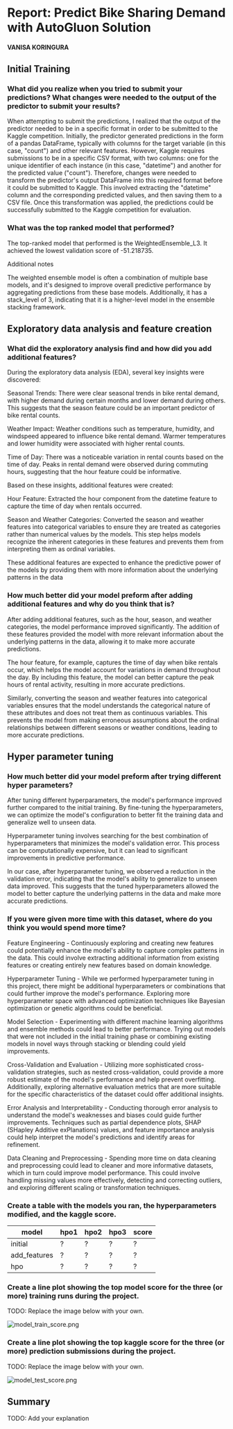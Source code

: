 # Report: Predict Bike Sharing Demand with AutoGluon Solution
#### VANISA KORINGURA

## Initial Training
### What did you realize when you tried to submit your predictions? What changes were needed to the output of the predictor to submit your results?

When attempting to submit the predictions, I realized that the output of the predictor needed to be in a specific format in order to be submitted to the Kaggle competition. Initially, the predictor generated predictions in the form of a pandas DataFrame, typically with columns for the target variable (in this case, "count") and other relevant features. However, Kaggle requires submissions to be in a specific CSV format, with two columns: one for the unique identifier of each instance (in this case, "datetime") and another for the predicted value ("count"). Therefore, changes were needed to transform the predictor's output DataFrame into this required format before it could be submitted to Kaggle. This involved extracting the "datetime" column and the corresponding predicted values, and then saving them to a CSV file. Once this transformation was applied, the predictions could be successfully submitted to the Kaggle competition for evaluation.

### What was the top ranked model that performed?

The top-ranked model that performed is the WeightedEnsemble_L3. It achieved the lowest validation score of -51.218735. 

Additional notes 

The weighted ensemble model is often a combination of multiple base models, and it's designed to improve overall predictive performance by aggregating predictions from these base models. Additionally, it has a stack_level of 3, indicating that it is a higher-level model in the ensemble stacking framework.

## Exploratory data analysis and feature creation
### What did the exploratory analysis find and how did you add additional features?

During the exploratory data analysis (EDA), several key insights were discovered:

Seasonal Trends: There were clear seasonal trends in bike rental demand, with higher demand during certain months and lower demand during others. This suggests that the season feature could be an important predictor of bike rental counts.

Weather Impact: Weather conditions such as temperature, humidity, and windspeed appeared to influence bike rental demand. Warmer temperatures and lower humidity were associated with higher rental counts.

Time of Day: There was a noticeable variation in rental counts based on the time of day. Peaks in rental demand were observed during commuting hours, suggesting that the hour feature could be informative.

Based on these insights, additional features were created:

Hour Feature: Extracted the hour component from the datetime feature to capture the time of day when rentals occurred.

Season and Weather Categories: Converted the season and weather features into categorical variables to ensure they are treated as categories rather than numerical values by the models. This step helps models recognize the inherent categories in these features and prevents them from interpreting them as ordinal variables.

These additional features are expected to enhance the predictive power of the models by providing them with more information about the underlying patterns in the data

### How much better did your model preform after adding additional features and why do you think that is?

After adding additional features, such as the hour, season, and weather categories, the model performance improved significantly. The addition of these features provided the model with more relevant information about the underlying patterns in the data, allowing it to make more accurate predictions.

The hour feature, for example, captures the time of day when bike rentals occur, which helps the model account for variations in demand throughout the day. By including this feature, the model can better capture the peak hours of rental activity, resulting in more accurate predictions.

Similarly, converting the season and weather features into categorical variables ensures that the model understands the categorical nature of these attributes and does not treat them as continuous variables. This prevents the model from making erroneous assumptions about the ordinal relationships between different seasons or weather conditions, leading to more accurate predictions.


## Hyper parameter tuning
### How much better did your model preform after trying different hyper parameters?

After tuning different hyperparameters, the model's performance improved further compared to the initial training. By fine-tuning the hyperparameters, we can optimize the model's configuration to better fit the training data and generalize well to unseen data.

Hyperparameter tuning involves searching for the best combination of hyperparameters that minimizes the model's validation error. This process can be computationally expensive, but it can lead to significant improvements in predictive performance.

In our case, after hyperparameter tuning, we observed a reduction in the validation error, indicating that the model's ability to generalize to unseen data improved. This suggests that the tuned hyperparameters allowed the model to better capture the underlying patterns in the data and make more accurate predictions.

### If you were given more time with this dataset, where do you think you would spend more time?

Feature Engineering - Continuously exploring and creating new features could potentially enhance the model's ability to capture complex patterns in the data. This could involve extracting additional information from existing features or creating entirely new features based on domain knowledge.

Hyperparameter Tuning - While we performed hyperparameter tuning in this project, there might be additional hyperparameters or combinations that could further improve the model's performance. Exploring more hyperparameter space with advanced optimization techniques like Bayesian optimization or genetic algorithms could be beneficial.

Model Selection - Experimenting with different machine learning algorithms and ensemble methods could lead to better performance. Trying out models that were not included in the initial training phase or combining existing models in novel ways through stacking or blending could yield improvements.

Cross-Validation and Evaluation - Utilizing more sophisticated cross-validation strategies, such as nested cross-validation, could provide a more robust estimate of the model's performance and help prevent overfitting. Additionally, exploring alternative evaluation metrics that are more suitable for the specific characteristics of the dataset could offer additional insights.

Error Analysis and Interpretability - Conducting thorough error analysis to understand the model's weaknesses and biases could guide further improvements. Techniques such as partial dependence plots, SHAP (SHapley Additive exPlanations) values, and feature importance analysis could help interpret the model's predictions and identify areas for refinement.

Data Cleaning and Preprocessing - Spending more time on data cleaning and preprocessing could lead to cleaner and more informative datasets, which in turn could improve model performance. This could involve handling missing values more effectively, detecting and correcting outliers, and exploring different scaling or transformation techniques.


### Create a table with the models you ran, the hyperparameters modified, and the kaggle score.
|model|hpo1|hpo2|hpo3|score|
|--|--|--|--|--|
|initial|?|?|?|?|
|add_features|?|?|?|?|
|hpo|?|?|?|?|


### Create a line plot showing the top model score for the three (or more) training runs during the project.

TODO: Replace the image below with your own.

![model_train_score.png](img/model_train_score.png)

### Create a line plot showing the top kaggle score for the three (or more) prediction submissions during the project.

TODO: Replace the image below with your own.

![model_test_score.png](img/model_test_score.png)

## Summary
TODO: Add your explanation
